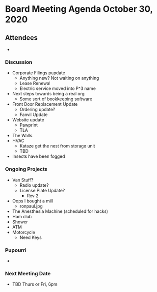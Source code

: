 # Board Meeting Agenda October 30, 2020

## Attendees
-

### Discussion
- Corporate Filings pupdate
  - Anything new? Not waiting on anything
  - Lease Renewal
  - Electric service moved into P^3 name
- Next steps towards being a real org
  - Some sort of bookkeeping software
- Front Door Replacement Update
  - Ordering update?
  - Fanvil Update
- Website update
  - Pawprint
  - TLA
- The Walls
- HVAC
  - Kataze get the nest from storage unit
  - TBD
- Insects have been fogged

### Ongoing Projects
- Van Stuff?
  - Radio update?
  - License Plate Update?
    - Rev 2
- Oops I bought a mill
  - ronpaul.jpg
- The Anesthesia Machine (scheduled for hacks)
- Ham club
- Shower
- ATM
- Motorcycle
  - Need Keys

### Pupourri
-


### Next Meeting Date
- TBD Thurs or Fri, 6pm
